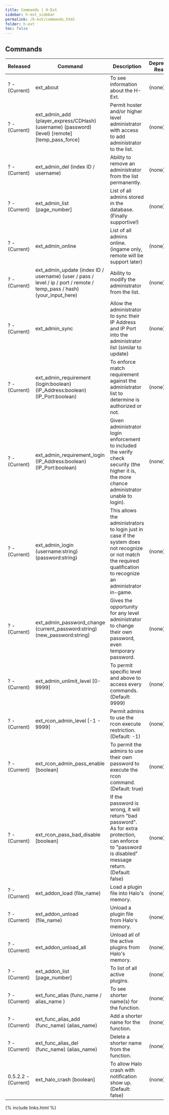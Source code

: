 ```yaml
---
title: Commands | H-Ext
sidebar: h-ext_sidebar
permalink: /h-ext/commands.html
folder: h-ext
toc: false
---
```


## Commands

| Released | Command | Description | Deprecated Reason |
| --- | --- | --- | --- |
| ? - (Current) | ext_about | To see information about the H-Ext. | (none) |
| ? - (Current) | ext_admin_add (player_express/CDHash) (username) (password) (level) [remote] [temp_pass_force] | Permit hoster and/or higher level administrator with access to add administrator to the list. | (none) |
| ? - (Current) | ext_admin_del (index ID / username) | Ability to remove an administrator from the list permanently. | (none) |
| ? - (Current) | ext_admin_list [page_number] | List of all admins stored in the database. (Finally supportive!) | (none) |
| ? - (Current) | ext_admin_online | List of all admins online. (ingame only, remote will be support later) | (none) |
| ? - (Current) | ext_admin_update (index ID / username) (user / pass / level / ip / port / remote / temp_pass / hash) (your_input_here) | Ability to modify the administrator from the list. | (none) |
| ? - (Current) | ext_admin_sync | Allow the administrator to sync their IP Address and IP Port into the administrator list (similar to update) | (none) |
| ? - (Current) | ext_admin_requirement (login:boolean) (IP_Address:boolean) (IP_Port:boolean) | To enforce match requirement against the administrator list to determine is authorized or not. | (none) |
| ? - (Current) | ext_admin_requirement_login (IP_Address:boolean) (IP_Port:boolean) | Given administrator login enforcement to included the verify check security (the higher it is, the more chance administrator unable to login). | (none) |
| ? - (Current) | ext_admin_login (username:string) (password:string) | This allows the administrators to login just in case if the system does not recognize or not match the required qualification to recognize an administrator in-game. | (none) |
| ? - (Current) | ext_admin_password_change (current_password:string) (new_password:string) | Gives the opportunity for any level administrator to change their own password, even temporary password. | (none) |
| ? - (Current) | ext_admin_unlimit_level [0-9999] | To permit specific level and above to access every commands. (Default: 9999) | (none) |
| ? - (Current) | ext_rcon_admin_level [-1 - 9999] | Permit admins to use the rcon execute restriction. (Default: -1) | (none) |
| ? - (Current) | ext_rcon_admin_pass_enable [boolean] | To permit the admins to use their own password to execute the rcon command. (Default: true) | (none) |
| ? - (Current) | ext_rcon_pass_bad_disable [boolean] | If the password is wrong, it will return "bad password". As for extra protection, can enforce to "password is disabled" message return. (Default: false) | (none) |
| ? - (Current) | ext_addon_load (file_name) | Load a plugin file into Halo's memory. | (none) |
| ? - (Current) | ext_addon_unload (file_name) | Unload a plugin file from Halo's memory. | (none) |
| ? - (Current) | ext_addon_unload_all | Unload all of the active plugins from Halo's memory. | (none) |
| ? - (Current) | ext_addon_list [page_number] | To list of all active plugins. | (none) |
| ? - (Current) | ext_func_alias (func_name / alias_name ) | To see shorter name(s) for the function. | (none) |
| ? - (Current) | ext_func_alias_add (func_name) (alias_name) | Add a shorter name for the function. | (none) |
| ? - (Current) | ext_func_alias_del (func_name) (alias_name) | Delete a shorter name from the function. | (none) |
| 0.5.2.2 - (Current) | ext_halo_crash [boolean] | To allow Halo crash with notification show up. (Default: false) | (none) |


{% include links.html %}
